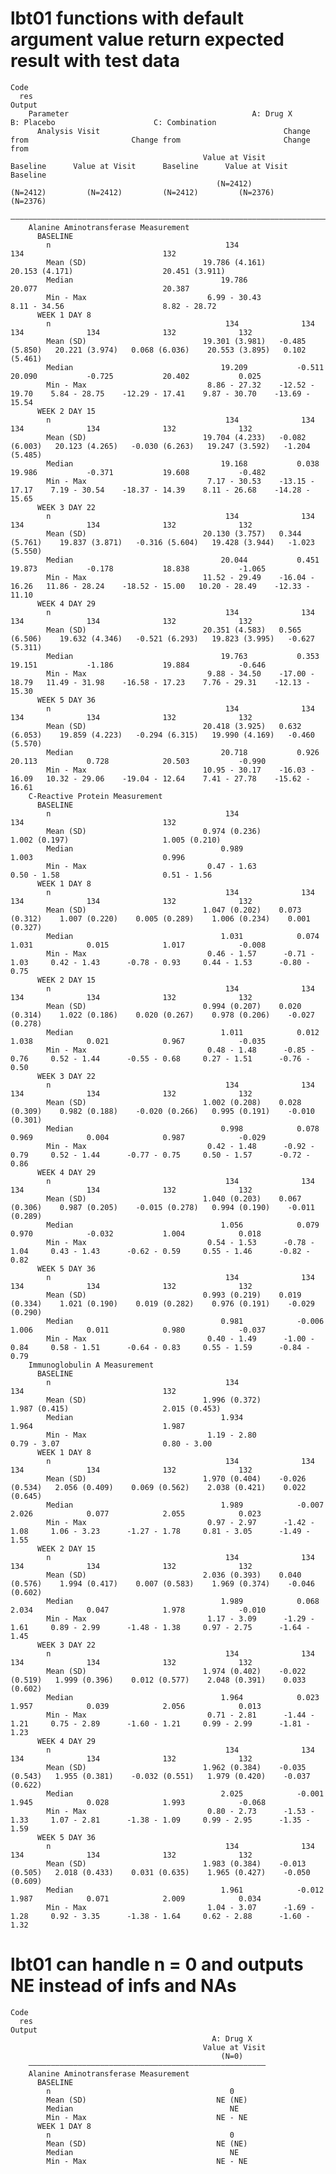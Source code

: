 # lbt01 functions with default argument value return expected result with test data

    Code
      res
    Output
        Parameter                                         A: Drug X                        B: Placebo                      C: Combination         
          Analysis Visit                                         Change from                       Change from                       Change from  
                                               Value at Visit      Baseline      Value at Visit      Baseline      Value at Visit      Baseline   
                                                  (N=2412)         (N=2412)         (N=2412)         (N=2412)         (N=2376)         (N=2376)   
        ——————————————————————————————————————————————————————————————————————————————————————————————————————————————————————————————————————————
        Alanine Aminotransferase Measurement                                                                                                      
          BASELINE                                                                                                                                
            n                                       134                               134                               132                       
            Mean (SD)                          19.786 (4.161)                    20.153 (4.171)                    20.451 (3.911)                 
            Median                                 19.786                            20.077                            20.387                     
            Min - Max                           6.99 - 30.43                      8.11 - 34.56                      8.82 - 28.72                  
          WEEK 1 DAY 8                                                                                                                            
            n                                       134              134              134              134              132              132      
            Mean (SD)                          19.301 (3.981)   -0.485 (5.850)   20.221 (3.974)   0.068 (6.036)    20.553 (3.895)   0.102 (5.461) 
            Median                                 19.209           -0.511           20.090           -0.725           20.402           0.025     
            Min - Max                           8.86 - 27.32    -12.52 - 19.70    5.84 - 28.75    -12.29 - 17.41    9.87 - 30.70    -13.69 - 15.54
          WEEK 2 DAY 15                                                                                                                           
            n                                       134              134              134              134              132              132      
            Mean (SD)                          19.704 (4.233)   -0.082 (6.003)   20.123 (4.265)   -0.030 (6.263)   19.247 (3.592)   -1.204 (5.485)
            Median                                 19.168           0.038            19.986           -0.371           19.608           -0.482    
            Min - Max                           7.17 - 30.53    -13.15 - 17.17    7.19 - 30.54    -18.37 - 14.39    8.11 - 26.68    -14.28 - 15.65
          WEEK 3 DAY 22                                                                                                                           
            n                                       134              134              134              134              132              132      
            Mean (SD)                          20.130 (3.757)   0.344 (5.761)    19.837 (3.871)   -0.316 (5.604)   19.428 (3.944)   -1.023 (5.550)
            Median                                 20.044           0.451            19.873           -0.178           18.838           -1.065    
            Min - Max                          11.52 - 29.49    -16.04 - 16.26   11.86 - 28.24    -18.52 - 15.00   10.20 - 28.49    -12.33 - 11.10
          WEEK 4 DAY 29                                                                                                                           
            n                                       134              134              134              134              132              132      
            Mean (SD)                          20.351 (4.583)   0.565 (6.506)    19.632 (4.346)   -0.521 (6.293)   19.823 (3.995)   -0.627 (5.311)
            Median                                 19.763           0.353            19.151           -1.186           19.884           -0.646    
            Min - Max                           9.88 - 34.50    -17.00 - 18.79   11.49 - 31.98    -16.58 - 17.23    7.76 - 29.31    -12.13 - 15.30
          WEEK 5 DAY 36                                                                                                                           
            n                                       134              134              134              134              132              132      
            Mean (SD)                          20.418 (3.925)   0.632 (6.053)    19.859 (4.223)   -0.294 (6.315)   19.990 (4.169)   -0.460 (5.570)
            Median                                 20.718           0.926            20.113           0.728            20.503           -0.990    
            Min - Max                          10.95 - 30.17    -16.03 - 16.09   10.32 - 29.06    -19.04 - 12.64    7.41 - 27.78    -15.62 - 16.61
        C-Reactive Protein Measurement                                                                                                            
          BASELINE                                                                                                                                
            n                                       134                               134                               132                       
            Mean (SD)                          0.974 (0.236)                     1.002 (0.197)                     1.005 (0.210)                  
            Median                                 0.989                             1.003                             0.996                      
            Min - Max                           0.47 - 1.63                       0.50 - 1.58                       0.51 - 1.56                   
          WEEK 1 DAY 8                                                                                                                            
            n                                       134              134              134              134              132              132      
            Mean (SD)                          1.047 (0.202)    0.073 (0.312)    1.007 (0.220)    0.005 (0.289)    1.006 (0.234)    0.001 (0.327) 
            Median                                 1.031            0.074            1.031            0.015            1.017            -0.008    
            Min - Max                           0.46 - 1.57      -0.71 - 1.03     0.42 - 1.43      -0.78 - 0.93     0.44 - 1.53      -0.80 - 0.75 
          WEEK 2 DAY 15                                                                                                                           
            n                                       134              134              134              134              132              132      
            Mean (SD)                          0.994 (0.207)    0.020 (0.314)    1.022 (0.186)    0.020 (0.267)    0.978 (0.206)    -0.027 (0.278)
            Median                                 1.011            0.012            1.038            0.021            0.967            -0.035    
            Min - Max                           0.48 - 1.48      -0.85 - 0.76     0.52 - 1.44      -0.55 - 0.68     0.27 - 1.51      -0.76 - 0.50 
          WEEK 3 DAY 22                                                                                                                           
            n                                       134              134              134              134              132              132      
            Mean (SD)                          1.002 (0.208)    0.028 (0.309)    0.982 (0.188)    -0.020 (0.266)   0.995 (0.191)    -0.010 (0.301)
            Median                                 0.998            0.078            0.969            0.004            0.987            -0.029    
            Min - Max                           0.42 - 1.48      -0.92 - 0.79     0.52 - 1.44      -0.77 - 0.75     0.50 - 1.57      -0.72 - 0.86 
          WEEK 4 DAY 29                                                                                                                           
            n                                       134              134              134              134              132              132      
            Mean (SD)                          1.040 (0.203)    0.067 (0.306)    0.987 (0.205)    -0.015 (0.278)   0.994 (0.190)    -0.011 (0.289)
            Median                                 1.056            0.079            0.970            -0.032           1.004            0.018     
            Min - Max                           0.54 - 1.53      -0.78 - 1.04     0.43 - 1.43      -0.62 - 0.59     0.55 - 1.46      -0.82 - 0.82 
          WEEK 5 DAY 36                                                                                                                           
            n                                       134              134              134              134              132              132      
            Mean (SD)                          0.993 (0.219)    0.019 (0.334)    1.021 (0.190)    0.019 (0.282)    0.976 (0.191)    -0.029 (0.290)
            Median                                 0.981            -0.006           1.006            0.011            0.980            -0.037    
            Min - Max                           0.40 - 1.49      -1.00 - 0.84     0.58 - 1.51      -0.64 - 0.83     0.55 - 1.59      -0.84 - 0.79 
        Immunoglobulin A Measurement                                                                                                              
          BASELINE                                                                                                                                
            n                                       134                               134                               132                       
            Mean (SD)                          1.996 (0.372)                     1.987 (0.415)                     2.015 (0.453)                  
            Median                                 1.934                             1.964                             1.987                      
            Min - Max                           1.19 - 2.80                       0.79 - 3.07                       0.80 - 3.00                   
          WEEK 1 DAY 8                                                                                                                            
            n                                       134              134              134              134              132              132      
            Mean (SD)                          1.970 (0.404)    -0.026 (0.534)   2.056 (0.409)    0.069 (0.562)    2.038 (0.421)    0.022 (0.645) 
            Median                                 1.989            -0.007           2.026            0.077            2.055            0.023     
            Min - Max                           0.97 - 2.97      -1.42 - 1.08     1.06 - 3.23      -1.27 - 1.78     0.81 - 3.05      -1.49 - 1.55 
          WEEK 2 DAY 15                                                                                                                           
            n                                       134              134              134              134              132              132      
            Mean (SD)                          2.036 (0.393)    0.040 (0.576)    1.994 (0.417)    0.007 (0.583)    1.969 (0.374)    -0.046 (0.602)
            Median                                 1.989            0.068            2.034            0.047            1.978            -0.010    
            Min - Max                           1.17 - 3.09      -1.29 - 1.61     0.89 - 2.99      -1.48 - 1.38     0.97 - 2.75      -1.64 - 1.45 
          WEEK 3 DAY 22                                                                                                                           
            n                                       134              134              134              134              132              132      
            Mean (SD)                          1.974 (0.402)    -0.022 (0.519)   1.999 (0.396)    0.012 (0.577)    2.048 (0.391)    0.033 (0.602) 
            Median                                 1.964            0.023            1.957            0.039            2.056            0.013     
            Min - Max                           0.71 - 2.81      -1.44 - 1.21     0.75 - 2.89      -1.60 - 1.21     0.99 - 2.99      -1.81 - 1.23 
          WEEK 4 DAY 29                                                                                                                           
            n                                       134              134              134              134              132              132      
            Mean (SD)                          1.962 (0.384)    -0.035 (0.543)   1.955 (0.381)    -0.032 (0.551)   1.979 (0.420)    -0.037 (0.622)
            Median                                 2.025            -0.001           1.945            0.028            1.993            -0.068    
            Min - Max                           0.80 - 2.73      -1.53 - 1.33     1.07 - 2.81      -1.38 - 1.09     0.99 - 2.95      -1.35 - 1.59 
          WEEK 5 DAY 36                                                                                                                           
            n                                       134              134              134              134              132              132      
            Mean (SD)                          1.983 (0.384)    -0.013 (0.505)   2.018 (0.433)    0.031 (0.635)    1.965 (0.427)    -0.050 (0.609)
            Median                                 1.961            -0.012           1.987            0.071            2.009            0.034     
            Min - Max                           1.04 - 3.07      -1.69 - 1.28     0.92 - 3.35      -1.38 - 1.64     0.62 - 2.88      -1.60 - 1.32 

# lbt01 can handle n = 0 and outputs NE instead of infs and NAs

    Code
      res
    Output
                                                 A: Drug X   
                                               Value at Visit
                                                   (N=0)     
        —————————————————————————————————————————————————————
        Alanine Aminotransferase Measurement                 
          BASELINE                                           
            n                                        0       
            Mean (SD)                             NE (NE)    
            Median                                   NE      
            Min - Max                             NE - NE    
          WEEK 1 DAY 8                                       
            n                                        0       
            Mean (SD)                             NE (NE)    
            Median                                   NE      
            Min - Max                             NE - NE    

